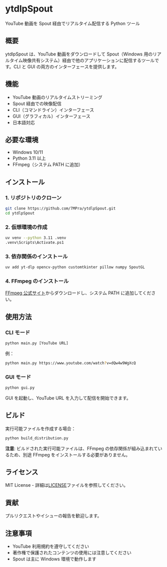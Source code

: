 # ytdlpSpout

YouTube 動画を Spout 経由でリアルタイム配信する Python ツール

## 概要

ytdlpSpout は、YouTube 動画をダウンロードして Spout（Windows 用のリアルタイム映像共有システム）経由で他のアプリケーションに配信するツールです。CLI と GUI の両方のインターフェースを提供します。

## 機能

- YouTube 動画のリアルタイムストリーミング
- Spout 経由での映像配信
- CLI（コマンドライン）インターフェース
- GUI（グラフィカル）インターフェース
- 日本語対応

## 必要な環境

- Windows 10/11
- Python 3.11 以上
- FFmpeg（システム PATH に追加）

## インストール

### 1. リポジトリのクローン

```bash
git clone https://github.com/7MPra/ytdlpSpout.git
cd ytdlpSpout
```

### 2. 仮想環境の作成

```bash
uv venv --python 3.11 .venv
.venv\Scripts\Activate.ps1
```

### 3. 依存関係のインストール

```bash
uv add yt-dlp opencv-python customtkinter pillow numpy SpoutGL
```

### 4. FFmpeg のインストール

[FFmpeg 公式サイト](https://ffmpeg.org/download.html)からダウンロードし、システム PATH に追加してください。

## 使用方法

### CLI モード

```bash
python main.py [YouTube URL]
```

例：

```bash
python main.py https://www.youtube.com/watch?v=dQw4w9WgXcQ
```

### GUI モード

```bash
python gui.py
```

GUI を起動し、YouTube URL を入力して配信を開始できます。

## ビルド

実行可能ファイルを作成する場合：

```bash
python build_distribution.py
```

**注意**: ビルドされた実行可能ファイルは、FFmpeg の依存関係が組み込まれているため、別途 FFmpeg をインストールする必要がありません。

## ライセンス

MIT License - 詳細は[LICENSE](LICENSE)ファイルを参照してください。

## 貢献

プルリクエストやイシューの報告を歓迎します。

## 注意事項

- YouTube 利用規約を遵守してください
- 著作権で保護されたコンテンツの使用には注意してください
- Spout は主に Windows 環境で動作します
